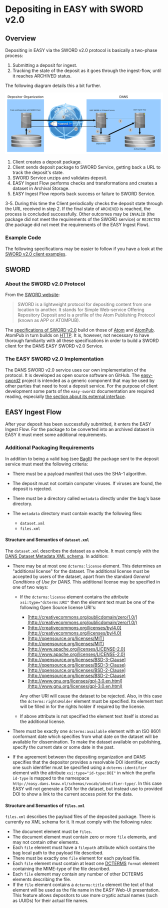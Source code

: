 Depositing in EASY with SWORD v2.0
==================================

Overview
--------
Depositing in EASY via the SWORD v2.0 protocol is basically a two-phase process:

1. Submitting a deposit for ingest.
2. Tracking the state of the deposit as it goes through the ingest-flow, until it reaches ARCHIVED status.

The following diagram details this a bit further.

![overview](img/sword2.png)

1. Client creates a deposit package.
2. Client sends deposit package to SWORD Service, getting back a URL to track the deposit's state.
3. SWORD Service unzips and validates deposit.
4. EASY Ingest Flow performs checks and transformations and creates a dataset in Archival Storage.
5. EASY Ingest Flow reports back success or failure to SWORD Service.

3-5. During this time the Client periodically checks the deposit state through the URL received in step 2. If the final state of `ARCHIVED` is
reached, the process is concluded successfully. Other outcomes may be `INVALID` (the package did not meet the requirements of the SWORD service) 
or `REJECTED` (the package did not meet the requirements of the EASY Ingest Flow).

### Example Code
The following specifications may be easier to follow if you have a look at the [SWORD v2.0 client examples].

[SWORD v2.0 client examples]: https://github.com/DANS-KNAW/easy-sword2-dans-examples

SWORD
-----
### About the SWORD v2.0 Protocol

From the [SWORD website]:

> SWORD is a lightweight protocol for depositing content from one location to another.
> It stands for Simple Web-service Offering Repository Deposit and is a profile of the 
> Atom Publishing Protocol (known as APP or ATOMPUB). 

The [specifications of SWORD v2.0] build on those of [Atom] and [AtomPub]. AtomPub in turn builds on
[HTTP]. It is, however, not necessary to have thorough familiarity with all these specifications in order to build
a SWORD client for the DANS EASY SWORD v2.0 Service.   

[SWORD website]: http://swordapp.org/about/
[specifications of SWORD v2.0]: http://swordapp.github.io/SWORDv2-Profile/SWORDProfile.html 
[Atom]: https://tools.ietf.org/html/rfc4287
[AtomPub]: https://tools.ietf.org/html/rfc5023
[HTTP]: https://tools.ietf.org/html/rfc2616

### The EASY SWORD v2.0 Implementation

The DANS SWORD v2.0 service uses our own implementation of the protocol. It is developed as open source software on GitHub.
The [easy-sword2] project is intended as a generic component that may be used by other parties that need to host a deposit 
service. For the purpose of client development some parts of the `easy-sword2` documentation are required reading, especially
[the section about its external interface].

[easy-sword2]: https://github.com/DANS-KNAW/easy-sword2
[the section about its external interface]: https://github.com/DANS-KNAW/easy-sword2#sword-interface

EASY Ingest Flow
----------------
After your deposit has been successfully submitted, it enters the EASY Ingest Flow. For the package to be converted
into an archived dataset in EASY it must meet some additional requirements.  

### Additional Packaging Requirements

In addition to being a valid bag (see [BagIt]) the package sent to the deposit service must meet the following
criteria:

* There must be a payload manifest that uses the SHA-1 algorithm.
* The deposit must not contain computer viruses. If viruses are found, the deposit is rejected.
* There must be a directory called `metadata` directly under the bag's base directory.
* The `metadata` directory must contain exactly the following files:
    
    - `dataset.xml` 
    - `files.xml` 


[BagIt]: https://tools.ietf.org/html/draft-kunze-bagit#section-3

#### Structure and Semantics of `dataset.xml`
The `dataset.xml` describes the dataset as a whole. It must comply with the [DANS Dataset Metadata XML schema]. In addition:

* There may be at most one `dcterms:license` element. This determines an "additional license" for the dataset. The additional
  license must be accepted by users of the dataset, apart from the standard *General Conditions of Use for DANS*. This additional
  license may be specified in one of two ways:
  
    - If the `dcterms:license` element contains the attribute `xsi:type="dcterms:URI"` then the element text must be one of the
      following Open Source license URI's:
        * [http://creativecommons.org/publicdomain/zero/1.0/](http://creativecommons.org/publicdomain/zero/1.0/)
        * [http://creativecommons.org/licenses/by/4.0](http://creativecommons.org/licenses/by/4.0)
        * [http://opensource.org/licenses/MIT](http://opensource.org/licenses/MIT)
        * [http://www.apache.org/licenses/LICENSE-2.0](http://www.apache.org/licenses/LICENSE-2.0)
        * [http://opensource.org/licenses/BSD-3-Clause](http://opensource.org/licenses/BSD-3-Clause)
        * [http://opensource.org/licenses/BSD-2-Clause](http://opensource.org/licenses/BSD-2-Clause)
        * [http://www.gnu.org/licenses/gpl-3.0.en.html](http://www.gnu.org/licenses/gpl-3.0.en.html)
      
      Any other URI will cause the dataset to be rejected. Also, in this case the `dcterms:rightsHolder` element must be specified.
      Its element text will be filled in for the rights holder if required by the license.
    - If above attribute is not specified the element text itself is stored as the additional license.
* There must be exactly one `dcterms:available` element with an ISO 8601 conformant date which specifies from what date on the 
  dataset will be available for dissemination. To make the dataset available on publishing, specify the current date or some 
  date in the past.
* If the agreement between the depositing organization and DANS specifies that the depositor provides a resolvable DOI identifier, 
  exactly one such identifier must be specified using a `dcterms:identifier` element with the attribute `xsi:type="id-type:DOI"`
  in which the prefix `id-type` is mapped to the namespace `http://easy.dans.knaw.nl/schemas/vocab/identifier-type/`. In this case
  EASY will not generate a DOI for the dataset, but instead use to provided DOI to show a link to the current access point for the
  data.


[DANS Dataset Metadata XML schema]: https://easy.dans.knaw.nl/schemas/md/2016/ddm.xsd

#### Structure and Semantics of `files.xml`

`files.xml` describes the payload files of the deposited package. There is currently no XML schema for it. It must comply with the
following rules:

* The document element must be `files`.
* The document element must contain zero or more `file` elements, and may not contain other elements.
* Each `file` element must have a `filepath` attribute which contains the bag local path to the payload file
  described.
* There must be exactly one `file` element for each payload file.
* Each `file` element must contain at least one [DCTERMS] `format` element containing the MIME-type of the file described.
* Each `file` element may contain any number of other DCTERMS elements describing the file.
* If the `file` element contains a `dcterms:title` element the text of that element will be used as the file name in the EASY Web-UI presentation. 
  This feature allows depositors to use more cryptic actual names (such as UUIDs) for their actual file names. 

[DCTERMS]: http://www.dublincore.org/documents/dcmi-terms/

